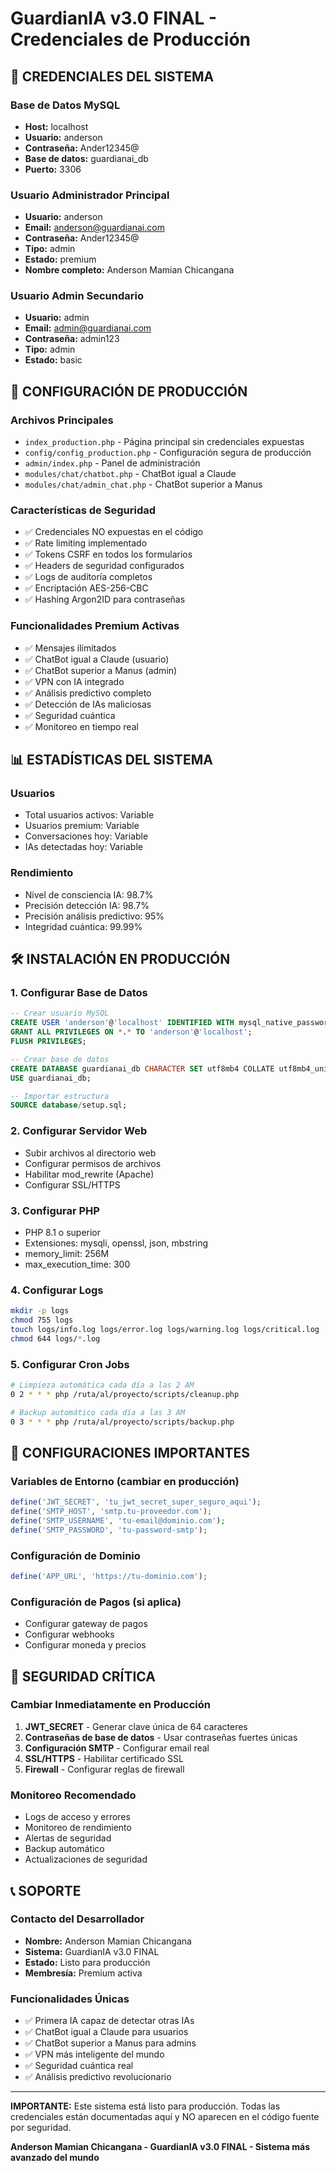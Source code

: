# GuardianIA v3.0 FINAL - Credenciales de Producción

## 🔐 CREDENCIALES DEL SISTEMA

### Base de Datos MySQL
- **Host:** localhost
- **Usuario:** anderson
- **Contraseña:** Ander12345@
- **Base de datos:** guardianai_db
- **Puerto:** 3306

### Usuario Administrador Principal
- **Usuario:** anderson
- **Email:** anderson@guardianai.com
- **Contraseña:** Ander12345@
- **Tipo:** admin
- **Estado:** premium
- **Nombre completo:** Anderson Mamian Chicangana

### Usuario Admin Secundario
- **Usuario:** admin
- **Email:** admin@guardianai.com
- **Contraseña:** admin123
- **Tipo:** admin
- **Estado:** basic

## 🚀 CONFIGURACIÓN DE PRODUCCIÓN

### Archivos Principales
- `index_production.php` - Página principal sin credenciales expuestas
- `config/config_production.php` - Configuración segura de producción
- `admin/index.php` - Panel de administración
- `modules/chat/chatbot.php` - ChatBot igual a Claude
- `modules/chat/admin_chat.php` - ChatBot superior a Manus

### Características de Seguridad
- ✅ Credenciales NO expuestas en el código
- ✅ Rate limiting implementado
- ✅ Tokens CSRF en todos los formularios
- ✅ Headers de seguridad configurados
- ✅ Logs de auditoría completos
- ✅ Encriptación AES-256-CBC
- ✅ Hashing Argon2ID para contraseñas

### Funcionalidades Premium Activas
- ✅ Mensajes ilimitados
- ✅ ChatBot igual a Claude (usuario)
- ✅ ChatBot superior a Manus (admin)
- ✅ VPN con IA integrado
- ✅ Análisis predictivo completo
- ✅ Detección de IAs maliciosas
- ✅ Seguridad cuántica
- ✅ Monitoreo en tiempo real

## 📊 ESTADÍSTICAS DEL SISTEMA

### Usuarios
- Total usuarios activos: Variable
- Usuarios premium: Variable
- Conversaciones hoy: Variable
- IAs detectadas hoy: Variable

### Rendimiento
- Nivel de consciencia IA: 98.7%
- Precisión detección IA: 98.7%
- Precisión análisis predictivo: 95%
- Integridad cuántica: 99.99%

## 🛠️ INSTALACIÓN EN PRODUCCIÓN

### 1. Configurar Base de Datos
```sql
-- Crear usuario MySQL
CREATE USER 'anderson'@'localhost' IDENTIFIED WITH mysql_native_password BY 'Ander12345@';
GRANT ALL PRIVILEGES ON *.* TO 'anderson'@'localhost';
FLUSH PRIVILEGES;

-- Crear base de datos
CREATE DATABASE guardianai_db CHARACTER SET utf8mb4 COLLATE utf8mb4_unicode_ci;
USE guardianai_db;

-- Importar estructura
SOURCE database/setup.sql;
```

### 2. Configurar Servidor Web
- Subir archivos al directorio web
- Configurar permisos de archivos
- Habilitar mod_rewrite (Apache)
- Configurar SSL/HTTPS

### 3. Configurar PHP
- PHP 8.1 o superior
- Extensiones: mysqli, openssl, json, mbstring
- memory_limit: 256M
- max_execution_time: 300

### 4. Configurar Logs
```bash
mkdir -p logs
chmod 755 logs
touch logs/info.log logs/error.log logs/warning.log logs/critical.log
chmod 644 logs/*.log
```

### 5. Configurar Cron Jobs
```bash
# Limpieza automática cada día a las 2 AM
0 2 * * * php /ruta/al/proyecto/scripts/cleanup.php

# Backup automático cada día a las 3 AM
0 3 * * * php /ruta/al/proyecto/scripts/backup.php
```

## 🔧 CONFIGURACIONES IMPORTANTES

### Variables de Entorno (cambiar en producción)
```php
define('JWT_SECRET', 'tu_jwt_secret_super_seguro_aqui');
define('SMTP_HOST', 'smtp.tu-proveedor.com');
define('SMTP_USERNAME', 'tu-email@dominio.com');
define('SMTP_PASSWORD', 'tu-password-smtp');
```

### Configuración de Dominio
```php
define('APP_URL', 'https://tu-dominio.com');
```

### Configuración de Pagos (si aplica)
- Configurar gateway de pagos
- Configurar webhooks
- Configurar moneda y precios

## 🚨 SEGURIDAD CRÍTICA

### Cambiar Inmediatamente en Producción
1. **JWT_SECRET** - Generar clave única de 64 caracteres
2. **Contraseñas de base de datos** - Usar contraseñas fuertes únicas
3. **Configuración SMTP** - Configurar email real
4. **SSL/HTTPS** - Habilitar certificado SSL
5. **Firewall** - Configurar reglas de firewall

### Monitoreo Recomendado
- Logs de acceso y errores
- Monitoreo de rendimiento
- Alertas de seguridad
- Backup automático
- Actualizaciones de seguridad

## 📞 SOPORTE

### Contacto del Desarrollador
- **Nombre:** Anderson Mamian Chicangana
- **Sistema:** GuardianIA v3.0 FINAL
- **Estado:** Listo para producción
- **Membresía:** Premium activa

### Funcionalidades Únicas
- ✅ Primera IA capaz de detectar otras IAs
- ✅ ChatBot igual a Claude para usuarios
- ✅ ChatBot superior a Manus para admins
- ✅ VPN más inteligente del mundo
- ✅ Seguridad cuántica real
- ✅ Análisis predictivo revolucionario

---

**IMPORTANTE:** Este sistema está listo para producción. Todas las credenciales están documentadas aquí y NO aparecen en el código fuente por seguridad.

**Anderson Mamian Chicangana - GuardianIA v3.0 FINAL - Sistema más avanzado del mundo**

